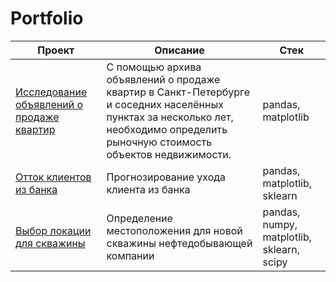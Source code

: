 # Portfolio

| Проект | Описание | Стек |
|----------------|---------|----------------|
| [Исследование объявлений о продаже квартир](https://github.com/ShinkorenokArina/Portfolio/blob/1e34d33a7ed083f7f84c5e426d5a9fa623d3716a/Project%203/%D0%98%D1%81%D1%81%D0%BB%D0%B5%D0%B4%D0%BE%D0%B2%D0%B0%D0%BD%D0%B8%D0%B5%20%D0%BE%D0%B1%D1%8A%D1%8F%D0%B2%D0%BB%D0%B5%D0%BD%D0%B8%D0%B9%20%D0%BE%20%D0%BF%D1%80%D0%BE%D0%B4%D0%B0%D0%B6%D0%B5%20%D0%BA%D0%B2%D0%B0%D1%80%D1%82%D0%B8%D1%80.ipynb) |С помощью архива объявлений о продаже квартир в Санкт-Петербурге и соседних населённых пунктах за несколько лет, необходимо определить рыночную стоимость объектов недвижимости. | pandas, matplotlib |
| [Отток клиентов из банка](https://github.com/ShinkorenokArina/Portfolio/blob/1e34d33a7ed083f7f84c5e426d5a9fa623d3716a/Project%202/%D0%9E%D1%82%D1%82%D0%BE%D0%BA%20%D0%BA%D0%BB%D0%B8%D0%B5%D0%BD%D1%82%D0%BE%D0%B2%20%D0%B8%D0%B7%20%D0%B1%D0%B0%D0%BD%D0%BA%D0%B0.ipynb) | Прогнозирование ухода клиента из банка | pandas, matplotlib, sklearn |
| [Выбор локации для скважины](https://github.com/ShinkorenokArina/Portfolio/blob/7dafacaa1218381a672717f6c9d139ee454b2226/Project%201/%D0%92%D1%8B%D0%B1%D0%BE%D1%80%20%D0%BB%D0%BE%D0%BA%D0%B0%D1%86%D0%B8%D0%B8%20%D0%B4%D0%BB%D1%8F%20%D1%81%D0%BA%D0%B2%D0%B0%D0%B6%D0%B8%D0%BD%D1%8B.ipynb) | Определение местоположения для новой скважины нефтедобывающей компании |  pandas, numpy, matplotlib, sklearn, scipy|
